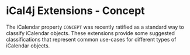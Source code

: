 # iCal4j Extensions - Concept

The iCalendar property `CONCEPT` was recently ratified as a standard way to classify iCalendar objects. These extensions
provide some suggested classifications that represent common use-cases for different types of iCalendar objects.
